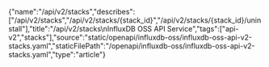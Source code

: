 {"name":"/api/v2/stacks","describes":["/api/v2/stacks","/api/v2/stacks/{stack_id}","/api/v2/stacks/{stack_id}/uninstall"],"title":"/api/v2/stacks\nInfluxDB OSS API Service","tags":["api-v2","stacks"],"source":"static/openapi/influxdb-oss/influxdb-oss-api-v2-stacks.yaml","staticFilePath":"/openapi/influxdb-oss/influxdb-oss-api-v2-stacks.yaml","type":"article"}
